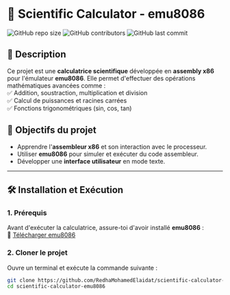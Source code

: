 # 🧮 Scientific Calculator - emu8086  

![GitHub repo size](https://img.shields.io/github/repo-size/RedhaMohamedElaidat/scientific-calculator-emu8086)
![GitHub contributors](https://img.shields.io/github/contributors/RedhaMohamedElaidat/scientific-calculator-emu8086)
![GitHub last commit](https://img.shields.io/github/last-commit/RedhaMohamedElaidat/scientific-calculator-emu8086)

## 📖 Description  
Ce projet est une **calculatrice scientifique** développée en **assembly x86** pour l'émulateur **emu8086**. Elle permet d'effectuer des opérations mathématiques avancées comme :  
✅ Addition, soustraction, multiplication et division  
✅ Calcul de puissances et racines carrées  
✅ Fonctions trigonométriques (sin, cos, tan)  

## 🎯 Objectifs du projet  
- Apprendre l'**assembleur x86** et son interaction avec le processeur.  
- Utiliser **emu8086** pour simuler et exécuter du code assembleur.  
- Développer une **interface utilisateur** en mode texte.  

---

## 🛠️ Installation et Exécution  
### **1. Prérequis**  
Avant d'exécuter la calculatrice, assure-toi d'avoir installé **emu8086** :  
🔹 [Télécharger emu8086](http://www.emu8086.com/)  

### **2. Cloner le projet**  
Ouvre un terminal et exécute la commande suivante :  
```sh
git clone https://github.com/RedhaMohamedElaidat/scientific-calculator-emu8086.git
cd scientific-calculator-emu8086
